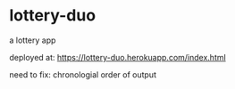 # lottery-duo

a lottery app

deployed at: https://lottery-duo.herokuapp.com/index.html

need to fix: chronologial order of output
